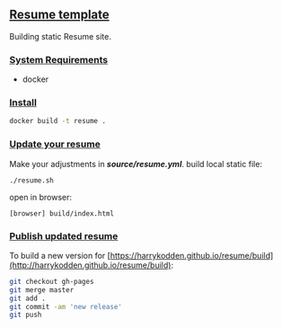 ## [Resume template](#resume-template)

Building static Resume site.

### [System Requirements](#system-requirements)

- docker

### [Install](#install)

```bash
docker build -t resume .
```

### [Update your resume](#update)

Make your adjustments in ***source/resume.yml***.
build local static file:
```
./resume.sh
```

open in browser:
```
[browser] build/index.html
```
### [Publish updated resume](#publish)

To build a new version for [https://harrykodden.github.io/resume/build](http://harrykodden.github.io/resume/build):


```bash
git checkout gh-pages
git merge master
git add .
git commit -am 'new release'
git push
```
